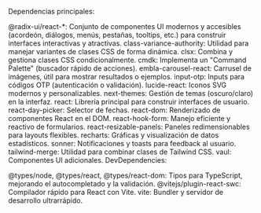 Dependencias principales:

@radix-ui/react-*: Conjunto de componentes UI modernos y accesibles (acordeón, diálogos, menús, pestañas, tooltips, etc.) para construir interfaces interactivas y atractivas.
class-variance-authority: Utilidad para manejar variantes de clases CSS de forma dinámica.
clsx: Combina y gestiona clases CSS condicionalmente.
cmdk: Implementa un "Command Palette" (buscador rápido de acciones).
embla-carousel-react: Carrusel de imágenes, útil para mostrar resultados o ejemplos.
input-otp: Inputs para códigos OTP (autenticación o validación).
lucide-react: Iconos SVG modernos y personalizables.
next-themes: Gestión de temas (oscuro/claro) en la interfaz.
react: Librería principal para construir interfaces de usuario.
react-day-picker: Selector de fechas.
react-dom: Renderizado de componentes React en el DOM.
react-hook-form: Manejo eficiente y reactivo de formularios.
react-resizable-panels: Paneles redimensionables para layouts flexibles.
recharts: Gráficas y visualización de datos estadísticos.
sonner: Notificaciones y toasts para feedback al usuario.
tailwind-merge: Utilidad para combinar clases de Tailwind CSS.
vaul: Componentes UI adicionales.
DevDependencies:

@types/node, @types/react, @types/react-dom: Tipos para TypeScript, mejorando el autocompletado y la validación.
@vitejs/plugin-react-swc: Compilador rápido para React con Vite.
vite: Bundler y servidor de desarrollo ultrarrápido.